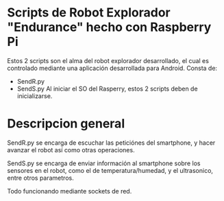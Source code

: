 # Scripts de Robot Explorador "Endurance" hecho con Raspberry Pi
Estos 2 scripts son el alma del robot explorador desarrollado, el cual es controlado mediante una aplicación desarrollada para Android.
Consta de:
- SendR.py
- SendS.py
Al iniciar el SO del Rasperry, estos 2 scripts deben de inicializarse.

# Descripcion general
SendR.py se encarga de escuchar las peticiónes del smartphone, y hacer avanzar el robot así como otras operaciones.

SendS.py se encarga de enviar información al smartphone sobre los sensores en el robot, como el de temperatura/humedad, y el ultrasonico, entre otros parametros.

Todo funcionando mediante sockets de red.
